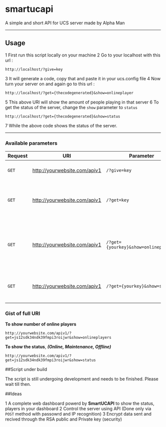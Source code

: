 # smartucapi
A simple and short API for UCS server made by Alpha Man

___

## Usage

1 First run this script locally on your machine
2 Go to your localhost with this url : 

`http://localhost/?give=key`

3 It will generate a code, copy that and paste it in your ucs.config file
4 Now turn your server on and again go to this url : 

`http://localhost/?get={thecodegenerated}&show=onlineplayer`

5 This above URI will show the amount of people playing in that server
6 To get the status of the server, change the `show` parameter to `status`

`http://localhost/?get={thecodegenerated}&show=status`

7 While the above code shows the status of the server.
___

### Available parameters

|Request|URI|Parameter|Description|
|-------|---|---------|-----------|
|`GET`|http://yourwebsite.com/apiv1|`/?give=key`|Outputs a string of 25 characters|
|`GET`|http://yourwebsite.com/apiv1|`/?get=key`|Script gets the key and searches for the input from UCS|
|`GET`|http://yourwebsite.com/apiv1|`/?get={yourkey}&show=onlineplayers`|Replace `{yourkey}` with your key and you will get the online players in your UCS|
|`GET`|http://yourwebsite.com/apiv1|`/?get={yourkey}&show=status`|The status placeholder displays the status of server|

### Gist of full URI

**To show number of online players**

`http://yourwebsite.com/apiv1/?get=js12sdk34ndk39fmpi3roijwr&show=onlineplayers`

**To show the status**, ***(Online, Maintenance, Offline)***

`http://yourwebsite.com/apiv1/?get=js12sdk34ndk39fmpi3roijwr&show=status`

##Script under build

The script is still undergoing development and needs to be finished. Please wait till then.

##Ideas

1 A complete web dashboard powerd by **SmartUCAPI** to show the status, players in your dashboard
2 Control the server using API (Done only via `POST` method with passowrd and IP recognition)
3 Encrypt data sent and recived through the RSA public and Private key (security)
